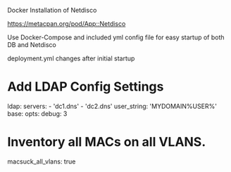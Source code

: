 Docker Installation of Netdisco

https://metacpan.org/pod/App::Netdisco

Use Docker-Compose and included yml config file for easy startup of both DB and Netdisco

deployment.yml changes after initial startup

# Add LDAP Config Settings
ldap:
   servers:
     - 'dc1.dns'
     - 'dc2.dns'
   user_string: 'MYDOMAIN\%USER%'
   base: <base dn>
   opts:
     debug: 3

# Inventory all MACs on all VLANS.
macsuck_all_vlans: true
